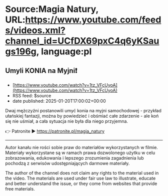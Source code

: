 # Source:Magia Natury, URL:https://www.youtube.com/feeds/videos.xml?channel_id=UCfDX69pxC4q6yKSaugs196g, language:pl

## Umyli KONIA na Myjni❗️
 - [https://www.youtube.com/watch?v=1tz_VFcUyoA](https://www.youtube.com/watch?v=1tz_VFcUyoA)
 - RSS feed: $source
 - date published: 2025-01-20T17:00:02+00:00

Dwaj mężczyźni postanowili umyć konia na myjni samochodowej - przykład ułańskiej fantazji, można by powiedzieć i obśmiać całe zdarzenie - ale koń się nie uśmiał, a cała sytuacja nie była dla niego przyjemna.

👉 Patronite ► https://patronite.pl/magia_natury
__________
Autor kanału nie rości sobie praw do materiałów wykorzystanych w filmie. Materiały wykorzystane są w ramach prawa dozwolonego użytku w celu zobrazowania, edukowania i lepszego zrozumienia zagadnienia lub pochodzą z serwisów udostępniających darmowe materiały.

The author of the channel does not claim any rights to the material used in the video. The materials are used under fair use law to illustrate, educate and better understand the issue, or they come from websites that provide free materials.


